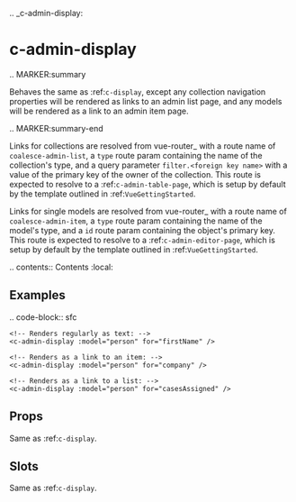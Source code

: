 .. _c-admin-display:

c-admin-display
===============

.. MARKER:summary
    
Behaves the same as :ref:`c-display`, except any collection navigation properties will be rendered as links to an admin list page, and any models will be rendered as a link to an admin item page. 

.. MARKER:summary-end

Links for collections are resolved from vue-router_ with a route name of ``coalesce-admin-list``, a ``type`` route param containing the name of the collection's type, and a query parameter ``filter.<foreign key name>`` with a value of the primary key of the owner of the collection. This route is expected to resolve to a :ref:`c-admin-table-page`, which is setup by default by the template outlined in :ref:`VueGettingStarted`.

Links for single models are resolved from vue-router_ with a route name of ``coalesce-admin-item``, a ``type`` route param containing the name of the model's type, and a ``id`` route param containing the object's primary key. This route is expected to resolve to a :ref:`c-admin-editor-page`, which is setup by default by the template outlined in :ref:`VueGettingStarted`.

.. contents:: Contents
    :local:


Examples
--------

.. code-block:: sfc

    <!-- Renders regularly as text: -->
    <c-admin-display :model="person" for="firstName" />

    <!-- Renders as a link to an item: -->
    <c-admin-display :model="person" for="company" />

    <!-- Renders as a link to a list: -->
    <c-admin-display :model="person" for="casesAssigned" />

Props
-----

Same as :ref:`c-display`.

Slots
-----

Same as :ref:`c-display`.


